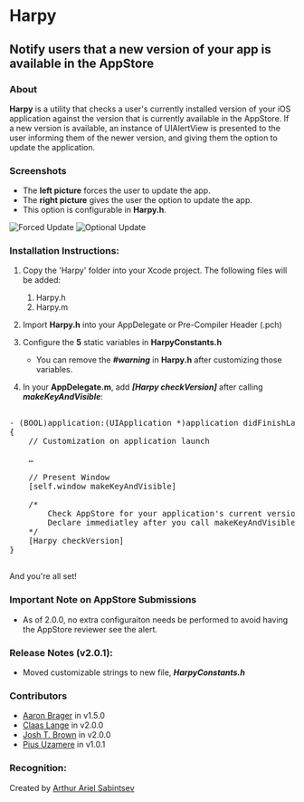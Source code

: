 # Harpy

## Notify users that a new version of your app is available in the AppStore

### About
**Harpy** is a utility that checks a user's currently installed version of your iOS application against the version that is currently available in the AppStore. If a new version is available, an instance of UIAlertView is presented to the user informing them of the newer version, and giving them the option to update the application.

### Screenshots

- The **left picture** forces the user to update the app.
- The **right picture** gives the user the option to update the app.
- This option is configurable in **Harpy.h**.
 
![Forced Update](https://github.com/ArtSabintsev/Harpy/blob/master/picForcedUpdate.png?raw=true "Forced Update") 
![Optional Update](https://github.com/ArtSabintsev/Harpy/blob/master/picOptionalUpdate.png?raw=true "Optional Update")

### Installation Instructions:

1. Copy the 'Harpy' folder into your Xcode project. The following files will be added:
	1. Harpy.h
	1. Harpy.m

1. Import **Harpy.h** into your AppDelegate or Pre-Compiler Header (.pch)
		
1. Configure the **5** static variables in **HarpyConstants.h**
	- You can remove the ***#warning*** in **Harpy.h** after customizing those variables. 
1.  In your **AppDelegate.m**, add ***[Harpy checkVersion]*** after calling ***makeKeyAndVisible***:

<pre>

- (BOOL)application:(UIApplication *)application didFinishLaunchingWithOptions:(NSDictionary *)launchOptions
{
	// Customization on application launch
	
	…
	
	// Present Window
	[self.window makeKeyAndVisible]
	
	/*  
		Check AppStore for your application's current version. If newer version exists, prompt user.
		Declare immediatley after you call makeKeyAndVisible on your UIWindow iVar
	*/
	[Harpy checkVersion] 
}

</pre>

And you're all set!

### Important Note on AppStore Submissions
- As of 2.0.0, no extra configuraiton needs be performed to avoid having the AppStore reviewer see the alert. 

###  Release Notes (v2.0.1):
- Moved customizable strings to new file, ***HarpyConstants.h***

### Contributors
- [Aaron Brager](http://www.github.com/getaaron) in v1.5.0
- [Claas Lange](https://github.com/claaslange) in v2.0.0
- [Josh T. Brown](https://github.com/joshuatbrown) in v2.0.0
- [Pius Uzamere](https://github.com/pius) in v1.0.1

### Recognition:

Created by [Arthur Ariel Sabintsev](http://www.sabintsev.com)  
